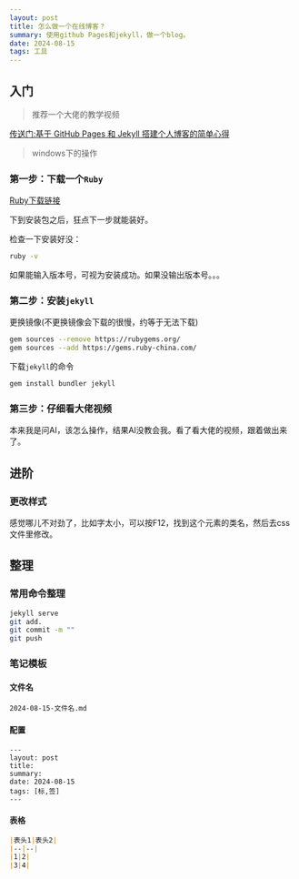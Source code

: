 ```yaml
---
layout: post
title: 怎么做一个在线博客？
summary: 使用github Pages和jekyll，做一个blog。
date: 2024-08-15
tags: 工具   
---
```

## 入门

> 推荐一个大佬的教学视频

[传送门:基于 GitHub Pages 和 Jekyll 搭建个人博客的简单心得](https://www.bilibili.com/video/BV14x411t7ZU/)

> windows下的操作


### 第一步：下载一个`Ruby`

[Ruby下载链接](https://rubyinstaller.org/downloads/)

下到安装包之后，狂点下一步就能装好。

检查一下安装好没：

```bash
ruby -v
```

如果能输入版本号，可视为安装成功。如果没输出版本号。。。

### 第二步：安装`jekyll`

更换镜像(不更换镜像会下载的很慢，约等于无法下载)
```bash
gem sources --remove https://rubygems.org/
gem sources --add https://gems.ruby-china.com/
```

下载`jekyll`的命令
```bash
gem install bundler jekyll
```

### 第三步：仔细看大佬视频
本来我是问AI，该怎么操作，结果AI没教会我。看了看大佬的视频，跟着做出来了。

## 进阶

### 更改样式
感觉哪儿不对劲了，比如字太小，可以按F12，找到这个元素的类名，然后去css文件里修改。

## 整理
### 常用命令整理
```bash
jekyll serve
git add.
git commit -m ""
git push
```


### 笔记模板
#### 文件名
`2024-08-15-文件名.md`

#### 配置
```
---
layout: post
title: 
summary: 
date: 2024-08-15
tags: [标,签]
---
``` 

#### 表格
```markdown
|表头1|表头2|
|--|--|
|1|2|
|3|4|
```